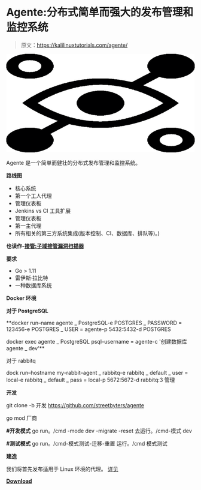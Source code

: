 # Agente:分布式简单而强大的发布管理和监控系统

> 原文：<https://kalilinuxtutorials.com/agente/>

[![Agente : Distributed Simple & Robust Release Management & Monitoring System](img/ec16970a5e8cf657f4fada36fa369acf.png "Agente : Distributed Simple & Robust Release Management & Monitoring System")](https://1.bp.blogspot.com/-fu4-bMYE-1A/XkP24ZycI9I/AAAAAAAAE6M/NjvKd2I8iEYTHWpIxHKRhOJeMf330EUNACLcBGAsYHQ/s1600/Agente%25281%2529.png)

Agente 是一个简单而健壮的分布式发布管理和监控系统。

**路线图**

*   核心系统
*   第一个工人代理
*   管理仪表板
*   Jenkins vs CI 工具扩展
*   管理仪表板
*   第一主代理
*   所有相关的第三方系统集成(版本控制、CI、数据库、排队等)。)

**也读作-[接管:子域接管漏洞扫描器](https://kalilinuxtutorials.com/takeover-sub-domain-vulnerability-scanner/)**

**要求**

*   Go > 1.11
*   雷伊斯·拉比特
*   一种数据库系统

**Docker 环境**

**对于 PostgreSQL**

**docker run–name agente _ PostgreSQL-e POSTGRES _ PASSWORD = 123456-e POSTGRES _ USER = agente-p 5432:5432-d POSTGRES

docker exec agente _ PostgreSQL psql–username = agente-c '创建数据库 agente _ dev'**

对于 rabbitq

dock run–hostname my-rabbit–agent _ rabbitq-e rabbitq _ default _ user = local-e rabbitq _ default _ pass = local-p 5672:5672-d rabbitq:3 管理

**开发**

git clone -b 开发 https://github.com/streetbyters/agente

go mod 厂商

**#开发模式**
go run。/cmd -mode dev -migrate -reset
去运行。/cmd-模式 dev

**#测试模式**
go run。/cmd-模式测试-迁移-重置
运行。/cmd 模式测试

**建造**

我们将首先发布适用于 Linux 环境的代理。
[详见](https://github.com/streetbyters/agente/blob/master/docs/build.md)

[**Download**](https://github.com/streetbyters/agente)